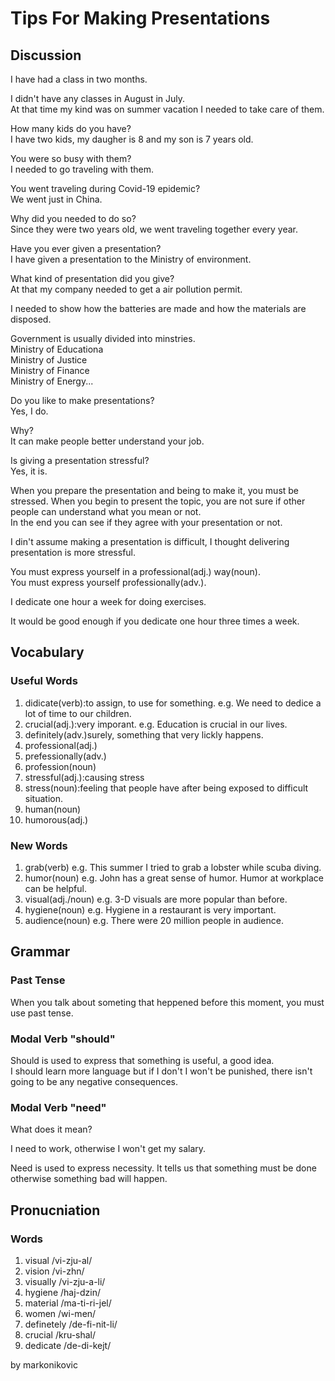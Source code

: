 # Tips For Making Presentations
## Discussion
I have had a class in two months.  

I didn't have any classes in August in July.  
At that time my kind was on summer vacation I needed to take care of them.   

How many kids do you have?  
I have two kids, my daugher is 8 and my son is 7 years old.  

You were so busy with them?  
I needed to go traveling with them.  

You went traveling during Covid-19 epidemic?  
We went just in China.  

Why did you needed to do so?  
Since they were two years old, we went traveling together every year.  

Have you ever given a presentation?  
I have given a presentation to the Ministry of environment.  

What kind of presentation did you give?  
At that my company needed to get a air pollution permit.  

I needed to show how the batteries are made and how the materials are disposed.  

Government is usually divided into minstries.  
Ministry of Educationa  
Ministry of Justice  
Ministry of Finance  
Ministry of Energy...  

Do you like to make presentations?  
Yes, I do.  

Why?  
It can make people better understand your job.  

Is giving a presentation stressful?  
Yes, it is.  

When you prepare the presentation and being to make it, you must be stressed. When you begin to present the topic, you are not sure if other people can understand what you mean or not.  
In the end you can see if they agree with your presentation or not.  

I din't assume making a presentation is difficult, I thought delivering presentation is more stressful.  

You must express yourself in a professional(adj.) way(noun).  
You must express yourself professionally(adv.).  

I dedicate one hour a week for doing exercises.  

It would be good enough if you dedicate one hour three times a week.  

## Vocabulary
### Useful Words
1. didicate(verb):to assign, to use for something. e.g. We need to dedice a lot of time to our children.
1. crucial(adj.):very imporant. e.g. Education is crucial in our lives.
1. definitely(adv.)surely, something that very lickly happens.
1. professional(adj.)
1. prefessionally(adv.)
1. profession(noun)
1. stressful(adj.):causing stress
1. stress(noun):feeling that people have after being exposed to difficult situation.
1. human(noun)
1. humorous(adj.)

### New Words
1. grab(verb) e.g. This summer I tried to grab a lobster while scuba diving.
1. humor(noun) e.g. John has a great sense of humor. Humor at workplace can be helpful.
1. visual(adj./noun) e.g. 3-D visuals are more popular than before.
1. hygiene(noun) e.g. Hygiene in a restaurant is very important.
1. audience(noun) e.g. There were 20 million people in audience.

## Grammar
### Past Tense
When you talk about someting that heppened before this moment, you must use past tense.  

### Modal Verb "should"
Should is used to express that something is useful, a good idea.  
I should learn more language but if I don't I won't be punished, there isn't going to be any negative consequences.  

### Modal Verb "need"
What does it mean?  

I need to work, otherwise I won't get my salary.  

Need is used to express necessity. It tells us that something must be done otherwise something bad will happen.  

## Pronucniation
### Words
1. visual /vi-zju-al/
1. vision /vi-zhn/
1. visually /vi-zju-a-li/
1. hygiene /haj-dzin/
1. material /ma-ti-ri-jel/
1. women /wi-men/
1. definetely /de-fi-nit-li/
1. crucial /kru-shal/
1. dedicate /de-di-kejt/

by markonikovic
